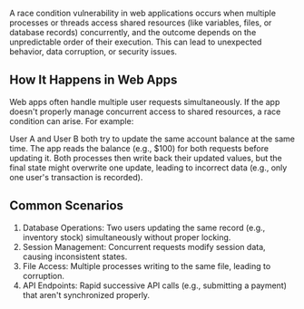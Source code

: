 A race condition vulnerability in web applications occurs when multiple processes or threads access shared resources (like variables, files, or database records) concurrently, and the outcome depends on the unpredictable order of their execution. This can lead to unexpected behavior, data corruption, or security issues.

## How It Happens in Web Apps
Web apps often handle multiple user requests simultaneously. If the app doesn't properly manage concurrent access to shared resources, a race condition can arise. For example:

User A and User B both try to update the same account balance at the same time.
The app reads the balance (e.g., $100) for both requests before updating it.
Both processes then write back their updated values, but the final state might overwrite one update, leading to incorrect data (e.g., only one user's transaction is recorded).

## Common Scenarios
1. Database Operations: Two users updating the same record (e.g., inventory stock) simultaneously without proper locking.
2. Session Management: Concurrent requests modify session data, causing inconsistent states.
3. File Access: Multiple processes writing to the same file, leading to corruption.
4. API Endpoints: Rapid successive API calls (e.g., submitting a payment) that aren't synchronized properly.
